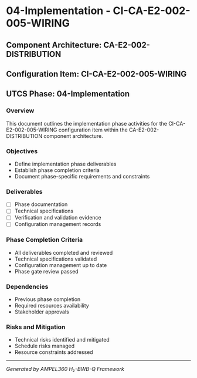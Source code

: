 # 04-Implementation - CI-CA-E2-002-005-WIRING

## Component Architecture: CA-E2-002-DISTRIBUTION
## Configuration Item: CI-CA-E2-002-005-WIRING
## UTCS Phase: 04-Implementation

### Overview
This document outlines the implementation phase activities for the CI-CA-E2-002-005-WIRING configuration item within the CA-E2-002-DISTRIBUTION component architecture.

### Objectives
- Define implementation phase deliverables
- Establish phase completion criteria
- Document phase-specific requirements and constraints

### Deliverables
- [ ] Phase documentation
- [ ] Technical specifications
- [ ] Verification and validation evidence
- [ ] Configuration management records

### Phase Completion Criteria
- All deliverables completed and reviewed
- Technical specifications validated
- Configuration management up to date
- Phase gate review passed

### Dependencies
- Previous phase completion
- Required resources availability
- Stakeholder approvals

### Risks and Mitigation
- Technical risks identified and mitigated
- Schedule risks managed
- Resource constraints addressed

---
*Generated by AMPEL360 H₂-BWB-Q Framework*
